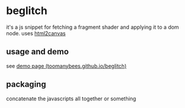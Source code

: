 # beglitch

it's a js snippet for fetching a fragment shader and applying it to a dom node. uses [html2canvas](https://html2canvas.hertzen.com/)

## usage and demo

see [demo page (toomanybees.github.io/beglitch)](https://toomanybees.github.io/beglitch/)

## packaging

concatenate the javascripts all together or something

